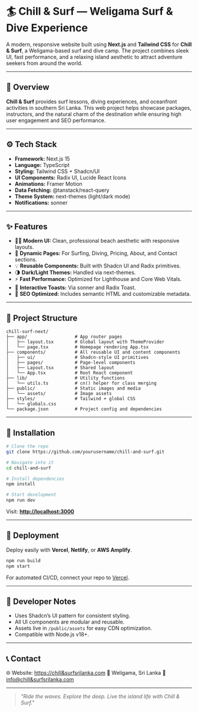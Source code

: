 # 🏄 Chill & Surf — Weligama Surf & Dive Experience

A modern, responsive website built using **Next.js** and **Tailwind CSS** for **Chill & Surf**, a Weligama-based surf and dive camp. The project combines sleek UI, fast performance, and a relaxing island aesthetic to attract adventure seekers from around the world.

---

## 🌴 Overview

**Chill & Surf** provides surf lessons, diving experiences, and oceanfront activities in southern Sri Lanka. This web project helps showcase packages, instructors, and the natural charm of the destination while ensuring high user engagement and SEO performance.

---

## ⚙️ Tech Stack

* **Framework:** Next.js 15
* **Language:** TypeScript
* **Styling:** Tailwind CSS + Shadcn/UI
* **UI Components:** Radix UI, Lucide React Icons
* **Animations:** Framer Motion
* **Data Fetching:** @tanstack/react-query
* **Theme System:** next-themes (light/dark mode)
* **Notifications:** sonner

---

## ✨ Features

* 🏄‍♂️ **Modern UI:** Clean, professional beach aesthetic with responsive layouts.
* 🌊 **Dynamic Pages:** For Surfing, Diving, Pricing, About, and Contact sections.
* 💡 **Reusable Components:** Built with Shadcn UI and Radix primitives.
* 🌗 **Dark/Light Themes:** Handled via next-themes.
* ⚡ **Fast Performance:** Optimized for Lighthouse and Core Web Vitals.
* 🔔 **Interactive Toasts:** Via sonner and Radix Toast.
* 🧭 **SEO Optimized:** Includes semantic HTML and customizable metadata.

---

## 📁 Project Structure

```
chill-surf-next/
├── app/                  # App router pages
│   ├── layout.tsx        # Global layout with ThemeProvider
│   └── page.tsx          # Homepage rendering App.tsx
├── components/           # All reusable UI and content components
│   ├── ui/               # Shadcn-style UI primitives
│   ├── pages/            # Page-level components
│   ├── Layout.tsx        # Shared layout
│   └── App.tsx           # Root React component
├── lib/                  # Utility functions
│   └── utils.ts          # cn() helper for class merging
├── public/               # Static images and media
│   └── assets/           # Image assets
├── styles/               # Tailwind + global CSS
│   └── globals.css
└── package.json          # Project config and dependencies
```

---

## 🧩 Installation

```bash
# Clone the repo
git clone https://github.com/yourusername/chill-and-surf.git

# Navigate into it
cd chill-and-surf

# Install dependencies
npm install

# Start development
npm run dev
```

Visit: **[http://localhost:3000](http://localhost:3000)**

---

## 🚀 Deployment

Deploy easily with **Vercel**, **Netlify**, or **AWS Amplify**.

```bash
npm run build
npm start
```

For automated CI/CD, connect your repo to [Vercel](https://vercel.com).

---

## 🧠 Developer Notes

* Uses Shadcn’s UI pattern for consistent styling.
* All UI components are modular and reusable.
* Assets live in `/public/assets` for easy CDN optimization.
* Compatible with Node.js v18+.

---

## 📞 Contact

🌐 Website: [https://chill&surfsrilanka.com](https://chill&surfsrilanka.com)
📍 Weligama, Sri Lanka
📧 [info@chill&surfsrilanka.com](mailto:info@chill&surfsrilanka.com)

---

> *"Ride the waves. Explore the deep. Live the island life with Chill & Surf."*
